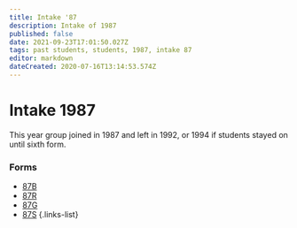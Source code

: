```yaml
---
title: Intake '87
description: Intake of 1987
published: false
date: 2021-09-23T17:01:50.027Z
tags: past students, students, 1987, intake 87
editor: markdown
dateCreated: 2020-07-16T13:14:53.574Z
---
```


# Intake 1987
This year group joined in 1987 and left in 1992, or 1994 if students stayed on until sixth form.

### Forms
- [87B](/students/past/intake-87/b)
- [87R](/students/past/intake-87/r)
- [87G](/students/past/intake-87/g)
- [87S](/students/past/intake-87/s)
{.links-list}
